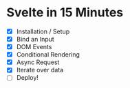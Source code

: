 # Svelte in 15 Minutes

* [x] Installation / Setup
* [x] Bind an Input
* [x] DOM Events
* [x] Conditional Rendering
* [x] Async Request
* [x] Iterate over data
* [ ] Deploy!
